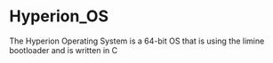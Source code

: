 # Hyperion_OS
The Hyperion Operating System is a 64-bit OS that is using the limine bootloader and is written in C
